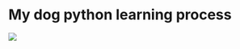 # My dog python learning process
![](http://img.mp.itc.cn/upload/20161017/e244ef4a44994e57a8c17d66fc0a0322_th.jpeg)
